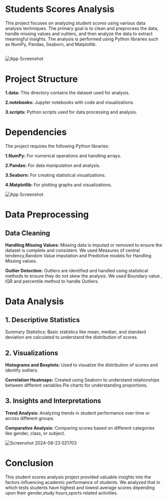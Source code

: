 
# Students Scores Analysis

This project focuses on analyzing student scores using various data analysis techniques. The primary goal is to clean and preprocess the data, handle missing values and outliers, and then analyze the data to extract meaningful insights. The analysis is performed using Python libraries such as NumPy, Pandas, Seaborn, and Matplotlib.


##


![App Screenshot](https://encrypted-tbn0.gstatic.com/images?q=tbn:ANd9GcRz9oJVelKQoNiUgNK1EcGlLTS_XCEY5R6zDA&usqp=CAU)


# Project Structure
 __1.data:__ This directory contains the dataset used for analysis.

 __2.notebooks:__ Jupyter notebooks with code and visualizations.

 __3.scripts:__ Python scripts used for data processing and analysis.


# Dependencies

The project requires the following Python libraries:

__1.NumPy:__ For numerical operations and handling    arrays.

__2.Pandas:__ For data manipulation and analysis.

__3.Seaborn:__ For creating statistical visualizations.

__4.Matplotlib:__ For plotting graphs and visualizations.



![App Screenshot](https://encrypted-tbn0.gstatic.com/images?q=tbn:ANd9GcTBw_zADGf8kWZBM_OCDNBoQL4Bshx6ltVmjcE-YZjMCaAeODllAAPg-jw&s=10)


# Data Preprocessing

## Data Cleaning
__Handling Missing Values:__ Missing data is imputed or removed to ensure the dataset is complete and consistent.
We used Measures of central tendency,Random Value imputation and Predictive models for Handling Missing values.


__Outlier Detection:__ Outliers are identified and handled using statistical methods to ensure they do not skew the analysis.
We used Boundary value , IQR and percentile method to handle Outliers.

# Data Analysis
## 1. Descriptive Statistics
Summary Statistics: Basic statistics like mean, median, and standard deviation are calculated to understand the distribution of scores.

## 2. Visualizations
__Histograms and Boxplots:__ Used to visualize the distribution of scores and identify outliers.

__Correlation Heatmaps:__ Created using Seaborn to understand relationships between different variables.Pie charts for understanding proportions.

## 3. Insights and Interpretations
__Trend Analysis:__ Analyzing trends in student performance over time or across different groups.

__Comparative Analysis:__ Comparing scores based on different categories like gender, class, or subject.

![Screenshot 2024-08-23 021703](https://github.com/user-attachments/assets/804cda12-1392-433d-83b1-885bad200f62)




# Conclusion 
This student scores analysis project provided valuable insights into the factors influencing academic performance of students.
We analyzed that in which tests students have highest and lowest average scores depending upon their gender,study hours,sports related activities.

